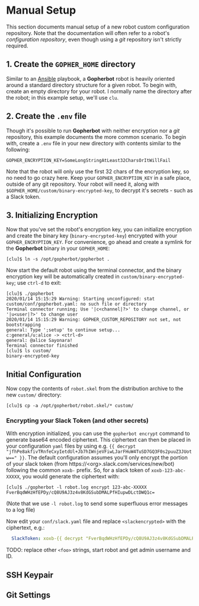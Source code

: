 # Manual Setup
This section documents manual setup of a new robot custom configuration repository. Note that the documentation will often refer to a robot's *configuration repository*, even though using a *git* repository isn't strictly required.

## 1. Create the `GOPHER_HOME` directory
Similar to an [Ansible](https://www.ansible.com/) playbook, a **Gopherbot** robot is heavily oriented around a standard directory structure for a given robot. To begin with, create an empty directory for your robot. I normally name the directory after the robot; in this example setup, we'll use `clu`.

## 2. Create the `.env` file
Though it's possible to run **Gopherbot** with neither encryption nor a *git* repository, this example documents the more common scenario. To begin with, create a `.env` file in your new directory with contents similar to the following:
```shell
GOPHER_ENCRYPTION_KEY=SomeLongStringAtLeast32CharsOrItWillFail
```
Note that the robot will only use the first 32 chars of the encryption key, so no need to go crazy here. Keep your `GOPHER_ENCRYPTION_KEY` in a safe place, outside of any git repository. Your robot will need it, along with `$GOPHER_HOME/custom/binary-encrypted-key`, to decrypt it's secrets - such as a Slack token.

## 3. Initializing Encryption
Now that you've set the robot's encryption key, you can initialize encryption and create the binary key (`binary-encrypted-key`) encrypted with your `GOPHER_ENCRYPTION_KEY`. For convenience, go ahead and create a symlink for the **Gopherbot** binary in your `GOPHER_HOME`:
```shell
[clu]$ ln -s /opt/gopherbot/gopherbot .
```
Now start the default robot using the terminal connector, and the binary encryption key will be automatically created in `custom/binary-encrypted-key`; use `ctrl-d` to exit:

```
[clu]$ ./gopherbot 
2020/01/14 15:15:29 Warning: Starting unconfigured: stat custom/conf/gopherbot.yaml: no such file or directory
Terminal connector running; Use '|c<channel|?>' to change channel, or '|u<user|?>' to change user
2020/01/14 15:15:29 Warning: GOPHER_CUSTOM_REPOSITORY not set, not bootstrapping
general: Type ';setup' to continue setup...
c:general/u:alice -> <ctrl-d>
general: @alice Sayonara!
Terminal connector finished
[clu]$ ls custom/
binary-encrypted-key
```

## Initial Configuration
Now copy the contents of `robot.skel` from the distribution archive to the new `custom/` directory:
```shell
[clu]$ cp -a /opt/gopherbot/robot.skel/* custom/
```

### Encrypting your Slack Token (and other secrets)
With encryption initialized, you can use the `gopherbot encrypt` command to generate base64 encoded ciphertext. This ciphertext can then be placed in your configuration `yaml` files by using e.g. `{{ decrypt "jfhPe8akfivTRnfeCxyIetdUl+Jb7hIWnjeVFiwLJarFHuW4TuSD7GQ3F0s2puuZ3JUotw==" }}`. The default configuration assumes you'll only encrypt the portion of your slack token (from https://\<org\>.slack.com/services/new/bot) following the common `xoxb-` prefix. So, for a slack token of `xoxb-123-abc-XXXXX`, you would generate the ciphertext with:
```shell
[clu]$ ./gopherbot -l robot.log encrypt 123-abc-XXXXX
FverBqdWHzHfEPDy/cQ8U9AJ3z4v8KdGSubDMALPfHIupwDLctDWQ1c=
```
(Note that we use `-l robot.log` to send some superfluous error messages to a log file)

Now edit your `conf/slack.yaml` file and replace `<slackencrypted>` with the ciphertext, e.g.:
```yaml
  SlackToken: xoxb-{{ decrypt "FverBqdWHzHfEPDy/cQ8U9AJ3z4v8KdGSubDMALPfHIupwDLctDWQ1c=" }}
```

TODO: replace other `<foo>` strings, start robot and get admin username and ID.

## SSH Keypair

## Git Settings
